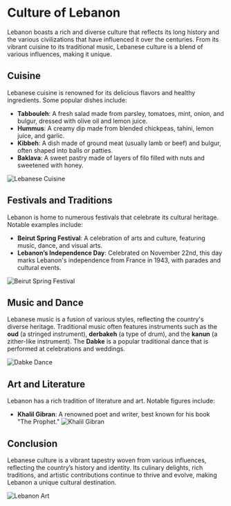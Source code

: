 <head>
    <link rel="stylesheet" href="style.css">
</head>


# Culture of Lebanon

Lebanon boasts a rich and diverse culture that reflects its long history and the various civilizations that have influenced it over the centuries. From its vibrant cuisine to its traditional music, Lebanese culture is a blend of various influences, making it unique.

## Cuisine

Lebanese cuisine is renowned for its delicious flavors and healthy ingredients. Some popular dishes include:

- **Tabbouleh**: A fresh salad made from parsley, tomatoes, mint, onion, and bulgur, dressed with olive oil and lemon juice.
- **Hummus**: A creamy dip made from blended chickpeas, tahini, lemon juice, and garlic.
- **Kibbeh**: A dish made of ground meat (usually lamb or beef) and bulgur, often shaped into balls or patties.
- **Baklava**: A sweet pastry made of layers of filo filled with nuts and sweetened with honey.

![Lebanese Cuisine](images/3-Lebanese-cuisine.jpg)

## Festivals and Traditions

Lebanon is home to numerous festivals that celebrate its cultural heritage. Notable examples include:

- **Beirut Spring Festival**: A celebration of arts and culture, featuring music, dance, and visual arts.
- **Lebanon’s Independence Day**: Celebrated on November 22nd, this day marks Lebanon's independence from France in 1943, with parades and cultural events.

![Beirut Spring Festival](images/5-beirut-spring-festival.jpg)

## Music and Dance

Lebanese music is a fusion of various styles, reflecting the country's diverse heritage. Traditional music often features instruments such as the **oud** (a stringed instrument), **derbakeh** (a type of drum), and the **kanun** (a zither-like instrument). The **Dabke** is a popular traditional dance that is performed at celebrations and weddings.

![Dabke Dance](images/4-dabke-dance.jpg)

## Art and Literature

Lebanon has a rich tradition of literature and art. Notable figures include:

- **Khalil Gibran**: A renowned poet and writer, best known for his book "The Prophet."
![Khalil Gibran](images/6-khalil-gibran.jpg)

## Conclusion

Lebanese culture is a vibrant tapestry woven from various influences, reflecting the country’s history and identity. Its culinary delights, rich traditions, and artistic contributions continue to thrive and evolve, making Lebanon a unique cultural destination.

![Lebanon Art](images/7-lebanon-art.jpg)

